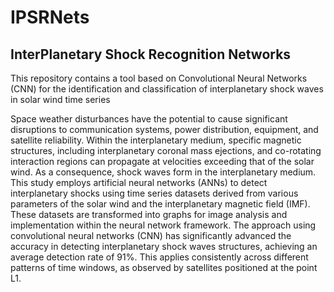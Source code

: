 # IPSRNets
## InterPlanetary Shock Recognition Networks
This repository contains a tool based on Convolutional Neural Networks (CNN) for the identification and classification of interplanetary shock waves in solar wind time series

Space weather disturbances have the potential to cause significant disruptions to communication systems, power distribution, equipment, and satellite reliability. Within the interplanetary medium, specific magnetic structures, including interplanetary coronal mass ejections, and co-rotating interaction regions can propagate at velocities exceeding that of the solar wind. As a consequence, shock waves form in the interplanetary medium. This study employs artificial neural networks (ANNs) to detect interplanetary shocks using time series datasets derived from various parameters of the solar wind and the interplanetary magnetic field (IMF). These datasets are transformed into graphs for image analysis and implementation within the neural network framework. The approach using convolutional neural networks (CNN) has significantly advanced the accuracy in detecting interplanetary shock waves structures, achieving an average detection rate of 91\%. This applies consistently across different patterns of time windows, as observed by satellites positioned at the point L1.
